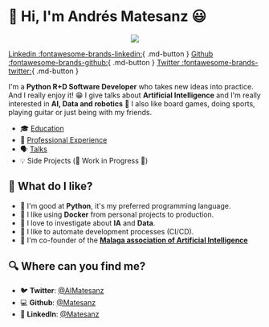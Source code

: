 # 👋 Hi, I'm Andrés Matesanz 😃

<p align="center">
  <img src="https://media-exp1.licdn.com/dms/image/C4D03AQH-ZS_eSa2DZg/profile-displayphoto-shrink_800_800/0/1547058054975?e=1666224000&v=beta&t=jCXqYZZEWVWr4xpd7A6Xcl4UeBpKW6AHXPpv-H0NDpY" />
</p>

[Linkedin :fontawesome-brands-linkedin:](https://www.linkedin.com/in/aimatesanz/){ .md-button }
[Github :fontawesome-brands-github:](https://github.com/matesanz){ .md-button }
[Twitter :fontawesome-brands-twitter:](https://twitter.com/aimatesanz){ .md-button }

I'm a **Python R+D Software Developer** who takes new ideas into practice. And I really enjoy it! 😁 I give talks about **Artificial Intelligence** and I'm really interested in **AI, Data and robotics** 🦾 I also like board games, doing sports, playing guitar or just being with my friends.

- 🎓 [Education](/background/education)
- 👷 [Professional Experience](/background/experience)
- 🗣️ [Talks](talks.md)
- 💡 Side Projects (🚧 Work in Progress 🚧)

## 🙂 What do I like?

- 🐍 I'm good at **Python**, it's my preferred programming language.
- 🐋 I like using **Docker** from personal projects to production.
- 🦾 I love to investigate about **IA** and **Data**.
- 👷 I like to automate development processes (CI/CD).
- 🧠 I'm co-founder of the [**Malaga association of Artificial Intelligence**](https://twitter.com/aimalaga)

## 🔍 Where can you find me?

- 🐦 **Twitter**: [@AIMatesanz](https://twitter.com/aimatesanz)
- 💻 **Github**: [@Matesanz](https://github.com/Matesanz)
- 💼 **LinkedIn**: [@Matesanz](https://www.linkedin.com/in/aimatesanz/)
